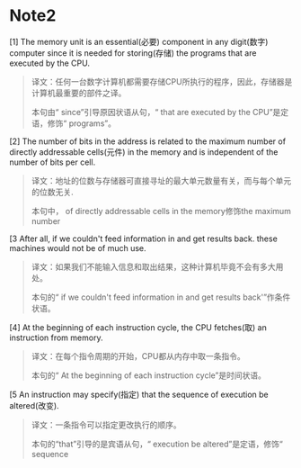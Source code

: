 # Note2

[1] The memory unit is an essential(必要) component in any digit(数字) computer since it is needed for storing(存储) the programs that are executed by the CPU.

> 译文：任何一台数字计算机都需要存储CPU所执行的程序，因此，存储器是计算机最重要的部件之译。
>
> 本句由“ since”引导原因状语从句，“ that are executed by the CPU”是定语，修饰“ programs”。

[2] The number of bits in the address is related to the maximum number of directly addressable cells(元件) in the memory and is independent of the number of bits per cell.

> 译文：地址的位数与存储器可直接寻址的最大单元数量有关，而与每个单元的位数无关.
>
> 本句中， of directly addressable cells in the memory修饰the maximum number

[3 After all, if we couldn't feed information in and get results back. these machines would not be of much use.

> 译文：如果我们不能输入信息和取出结果，这种计算机毕竟不会有多大用处。
>
> 本句的“ if we couldn't feed information in and get results back'”作条件状语。

[4] At the beginning of each instruction cycle, the CPU fetches(取) an instruction from memory.

> 译文：在每个指令周期的开始，CPU都从内存中取一条指令。
>
> 本句的“ At the beginning of each instruction cycle”是时间状语。

[5 An instruction may specify(指定) that the sequence of execution be altered(改变).

> 译文：一条指令可以指定更改执行的顺序。
>
> 本句的“that”引导的是宾语从句，“ execution be altered”是定语，修饰“ sequence